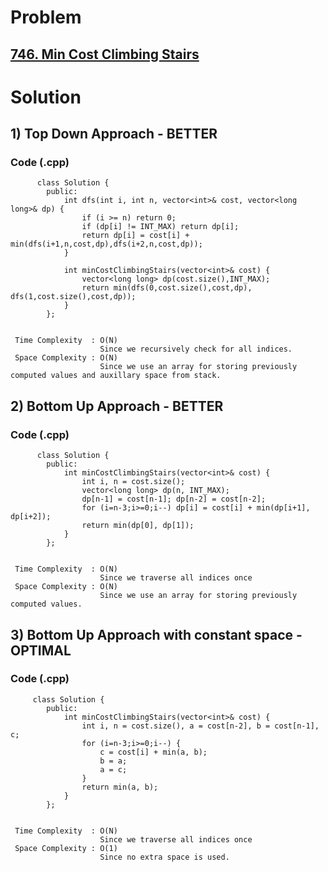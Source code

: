 # Problem

## [746. Min Cost Climbing Stairs](https://leetcode.com/problems/min-cost-climbing-stairs/)


# Solution 

## 1) Top Down Approach - BETTER

      
     
     
   ### Code (.cpp)
   
          class Solution {
            public:
                int dfs(int i, int n, vector<int>& cost, vector<long long>& dp) {
                    if (i >= n) return 0;
                    if (dp[i] != INT_MAX) return dp[i];
                    return dp[i] = cost[i] + min(dfs(i+1,n,cost,dp),dfs(i+2,n,cost,dp));
                }

                int minCostClimbingStairs(vector<int>& cost) {
                    vector<long long> dp(cost.size(),INT_MAX);
                    return min(dfs(0,cost.size(),cost,dp), dfs(1,cost.size(),cost,dp));
                }
            };
      
      
     Time Complexity  : O(N) 
                        Since we recursively check for all indices.
     Space Complexity : O(N)
                        Since we use an array for storing previously computed values and auxillary space from stack.



## 2) Bottom Up Approach - BETTER

      
     
     
   ### Code (.cpp)
   
          class Solution {
            public:
                int minCostClimbingStairs(vector<int>& cost) {
                    int i, n = cost.size();
                    vector<long long> dp(n, INT_MAX);
                    dp[n-1] = cost[n-1]; dp[n-2] = cost[n-2];
                    for (i=n-3;i>=0;i--) dp[i] = cost[i] + min(dp[i+1], dp[i+2]);
                    return min(dp[0], dp[1]);
                }
            };
      
      
     Time Complexity  : O(N) 
                        Since we traverse all indices once
     Space Complexity : O(N)
                        Since we use an array for storing previously computed values.



## 3) Bottom Up Approach with constant space - OPTIMAL

      
     
     
   ### Code (.cpp)
   
         class Solution {
            public:
                int minCostClimbingStairs(vector<int>& cost) {
                    int i, n = cost.size(), a = cost[n-2], b = cost[n-1], c;
                    for (i=n-3;i>=0;i--) {
                        c = cost[i] + min(a, b);
                        b = a;
                        a = c;
                    }
                    return min(a, b);
                }
            };
      
      
     Time Complexity  : O(N) 
                        Since we traverse all indices once
     Space Complexity : O(1)
                        Since no extra space is used.
